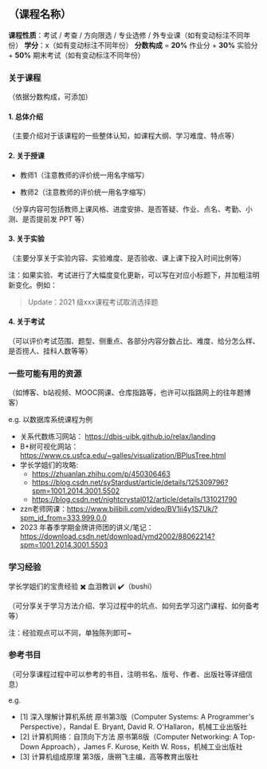 ## （课程名称）

**课程性质**：考试 / 考查 / 方向限选 / 专业选修 / 外专业课（如有变动标注不同年份）
**学分**：x（如有变动标注不同年份）
**分数构成** = **20%** 作业分 + **30%** 实验分 + **50%** 期末考试（如有变动标注不同年份）

### 关于课程

（依据分数构成，可添加）

#### 1. 总体介绍

（主要介绍对于该课程的一些整体认知，如课程大纲、学习难度、特点等）

#### 2. 关于授课

- 教师1（注意教师的评价统一用名字缩写）

- 教师2（注意教师的评价统一用名字缩写）

（分享内容可包括教师上课风格、进度安排、是否答疑、作业、点名、考勤、小测、是否提前发 PPT 等）

#### 3. 关于实验

（主要分享关于实验内容、实验难度、是否验收、课上课下投入时间比例等）

注：如果实验、考试进行了大幅度变化更新，可以写在对应小标题下，并加粗注明新变化。例如：

> Update：2021 级xxx课程考试取消选择题

#### 4. 关于考试

（可以评价考试范围、题型、侧重点、各部分内容分数占比、难度、给分怎么样、是否捞人、挂科人数等等）

### 一些可能有用的资源

（如博客、b站视频、MOOC网课、仓库指路等，也许可以指路网上的往年题博客）

e.g. 以数据库系统课程为例
- 关系代数练习网站： https://dbis-uibk.github.io/relax/landing
- B+树可视化网站： https://www.cs.usfca.edu/~galles/visualization/BPlusTree.html
- 学长学姐们的攻略:
  - https://zhuanlan.zhihu.com/p/450306463
  - https://blog.csdn.net/syStardust/article/details/125309796?spm=1001.2014.3001.5502
  - https://blog.csdn.net/nightcrystal012/article/details/131021790
- zzn老师网课：https://www.bilibili.com/video/BV1ii4y1S7Uk/?spm_id_from=333.999.0.0
- 2023 年春季学期金牌讲师团的讲义/笔记：https://download.csdn.net/download/ymd2002/88062214?spm=1001.2014.3001.5503

### 学习经验

学长学姐们的宝贵经验 :heavy_multiplication_x: 血泪教训 :heavy_check_mark:（bushi）

（可分享关于学习方法介绍、学习过程中的坑点、如何去学习这门课程、如何备考等）

注：经验观点可以不同，单独陈列即可~

### 参考书目

（可分享课程过程中可以参考的书目，注明书名、版号、作者、出版社等详细信息）

e.g.
- [1] 深入理解计算机系统 原书第3版（Computer Systems: A Programmer's Perspective），Randal E. Bryant, David R. O'Hallaron，机械工业出版社
- [2] 计算机网络：自顶向下方法 原书第8版（Computer Networking: A Top-Down Approach），James F. Kurose, Keith W. Ross，机械工业出版社
- [3] 计算机组成原理 第3版，唐朔飞主编，高等教育出版社

